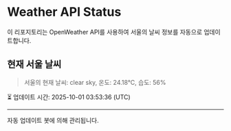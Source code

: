 
# Weather API Status

이 리포지토리는 OpenWeather API를 사용하여 서울의 날씨 정보를 자동으로 업데이트합니다.

## 현재 서울 날씨
> 서울의 현재 날씨: clear sky, 온도: 24.18°C, 습도: 56%

⏳ 업데이트 시간: 2025-10-01 03:53:36 (UTC)

---
자동 업데이트 봇에 의해 관리됩니다.
